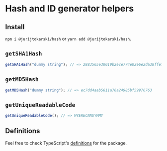 # Hash and ID generator helpers

## Install

`npm i @jurijtokarski/hash` or `yarn add @jurijtokarski/hash`.

## `getSHA1Hash`

```javascript
getSHA1Hash("dummy string"); // => 2883565e30019b2ece774e02e6e2da38ffefdda5
```

## `getMD5Hash`

```javascript
getMD5Hash("dummy string"); // => ec7dd4aab5611a76a24985bf59976763
```

## `getUniqueReadableCode`

```javascript
getUniqueReadableCode(); // => MYERECNNUYMMY
```

## Definitions

Feel free to check TypeScript's [definitions](https://github.com/jurijtokarski/stuff/blob/master/packages/hash/index.d.ts) for the package.
